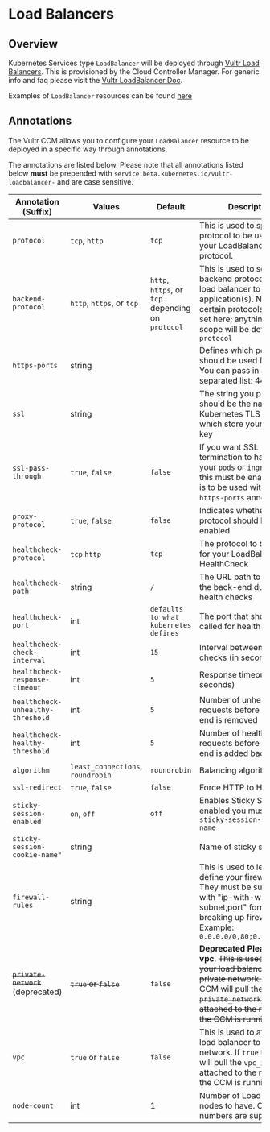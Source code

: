 # Load Balancers

## Overview

Kubernetes Services type `LoadBalancer` will be deployed through [Vultr Load Balancers](https://www.vultr.com/products/load-balancers/). This is provisioned by the Cloud Controller Manager. For generic info and faq please visit the [Vultr LoadBalancer Doc](https://www.vultr.com/docs/vultr-load-balancers).

Examples of `LoadBalancer` resources can be found [here](examples)

## Annotations

The Vultr CCM allows you to configure your `LoadBalancer` resource to be deployed in a specific way through annotations.

The annotations are listed below. Please note that all annotations listed below **must** be prepended with `service.beta.kubernetes.io/vultr-loadbalancer-` and are case sensitive.

| Annotation (Suffix)                | Values                            | Default                                           | Description                                                                                                                                                                                                      |
|------------------------------------|-----------------------------------|---------------------------------------------------|------------------------------------------------------------------------------------------------------------------------------------------------------------------------------------------------------------------|
| `protocol`                         | `tcp`, `http`                     | `tcp`                                             | This is used to specify the protocol to be used for your LoadBalancer protocol.                                                                                                                                  |
| `backend-protocol`                 | `http`, `https`, or `tcp`         | `http`, `https`, or `tcp` depending on `protocol` | This is used to set the backend protocol from load balancer to application(s). Note: Only certain protocols can be set here; anything out of scope will be defaulted to `protocol`                               |
| `https-ports`                      | string                            |                                                   | Defines which ports should be used for HTTPS. You can pass in a comma separated list: 443,8443                                                                                                                   |
| `ssl`                              | string                            |                                                   | The string you provide should be the name of a Kubernetes TLS Secret which store your cert + key                                                                                                                 |
| `ssl-pass-through`                 | `true`, `false`                   | `false`                                           | If you want SSL termination to happen on your `pods` or `ingress` then this must be enabled. This is to be used with the `https-ports` annotation                                                                |
| `proxy-protocol`                   | `true`, `false`                   | `false`                                           | Indicates whether Proxy protocol should be enabled.                                                                                                                                                              |
| `healthcheck-protocol`             | `tcp` `http`                      | `tcp`                                             | The protocol to be used for your LoadBalancer HealthCheck                                                                                                                                                        |
| `healthcheck-path`                 | string                            | `/`                                               | The URL path to check on the back-end during health checks                                                                                                                                                       |
| `healthcheck-port`                 | int                               | `defaults to what kubernetes defines`             | The port that should be called for health checks                                                                                                                                                                 |
| `healthcheck-check-interval`       | int                               | `15`                                              | Interval between health checks (in seconds)                                                                                                                                                                      |
| `healthcheck-response-timeout`     | int                               | `5`                                               | Response timeout (in seconds)                                                                                                                                                                                    |
| `healthcheck-unhealthy-threshold`  | int                               | `5`                                               | Number of unhealthy requests before a back-end is removed                                                                                                                                                        |
| `healthcheck-healthy-threshold`    | int                               | `5`                                               | Number of healthy requests before a back-end is added back in                                                                                                                                                    |
| `algorithm`                        | `least_connections`, `roundrobin` | `roundrobin`                                      | Balancing algorithm                                                                                                                                                                                              |
| `ssl-redirect`                     | `true`, `false`                   | `false`                                           | Force HTTP to HTTPS                                                                                                                                                                                              |
| `sticky-session-enabled`           | `on`, `off`                       | `off`                                             | Enables Sticky Sessions. If enabled you must provide `sticky-session-cookie-name`                                                                                                                                |
| `sticky-session-cookie-name"`      | string                            |                                                   | Name of sticky session                                                                                                                                                                                           |
| `firewall-rules`                   | string                            |                                                   | This is used to let you define your firewall rules. They must be supplied with "ip-with-with-subnet,port" format with `;` breaking up firewall rules. Example: `0.0.0.0/0,80;0.0.0.0/0,90`                       |
| ~~`private-network`~~ (deprecated) | ~~`true` or `false`~~             | ~~`false`~~                                       | **Deprecated Please use vpc**. ~~This is used to attach your load balancer to a private network. If `true` the CCM will pull the `private_network_id` that is attached to the node that the CCM is running on.~~ |
| `vpc`                              | `true` or `false`                 | `false`                                           | This is used to attach your load balancer to a private network. If `true` the CCM will pull the `vpc_id` that is attached to the node that the CCM is running on.                                                |
| `node-count`                       | int                               | 1                                                 | Number of LoadBalancer nodes to have. Only odd numbers are supported.                                                                                                                                            |
